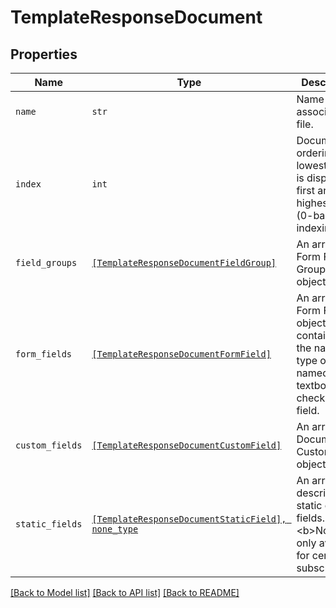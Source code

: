 # TemplateResponseDocument



## Properties

| Name | Type | Description | Notes |
| ---- | ---- | ----------- | ----- |
| `name` | ```str``` |  Name of the associated file.  |  |
| `index` | ```int``` |  Document ordering, the lowest index is displayed first and the highest last (0-based indexing).  |  |
| `field_groups` | [```[TemplateResponseDocumentFieldGroup]```](TemplateResponseDocumentFieldGroup.md) |  An array of Form Field Group objects.  |  |
| `form_fields` | [```[TemplateResponseDocumentFormField]```](TemplateResponseDocumentFormField.md) |  An array of Form Field objects containing the name and type of each named textbox and checkmark field.  |  |
| `custom_fields` | [```[TemplateResponseDocumentCustomField]```](TemplateResponseDocumentCustomField.md) |  An array of Document Custom Field objects.  |  |
| `static_fields` | [```[TemplateResponseDocumentStaticField], none_type```](TemplateResponseDocumentStaticField.md) |  An array describing static overlay fields. &lt;b&gt;Note&lt;/b&gt; only available for certain subscriptions.  |  |


[[Back to Model list]](../README.md#documentation-for-models) [[Back to API list]](../README.md#documentation-for-api-endpoints) [[Back to README]](../README.md)


